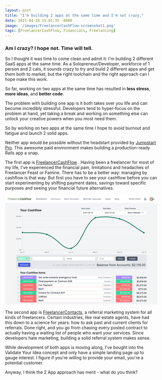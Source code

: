 ```yaml
---
layout: post
title: "I'm building 2 apps at the same time and I'm not crazy."
date: 2021-04-26 15:01:35 -0600
image: '/images/FreelancerCashFlow-screenshot1.png'
tags: [FreelancerCashFlow, Financials, Freelancing]
---
```


### Am I crazy? I hope not. Time will tell.

So I thought it was time to come clean and admit it: I'm building 2 different SaaS apps at the same time. As a Solopreneur/Developer, workforce of 1 person and 2 cats, it sounds crazy to try and build 2 different apps and get them both to market, but the right toolchain and the right approach can I hope make this work.

So far, working on two apps at the same time has resulted in **less stress**, **more ideas**, and **better code**.

The problem with building one app is it both takes over you life and can become incredibly stressful. Developers tend to hyper-focus on the problem at hand, yet taking a break and working on something else can unlock your creative powers when you most need them.

So by working on two apps at the same time I hope to avoid burnout and fatigue and launch 2 solid apps.

Neither app would be possible without the headstart provided by [Jumpstart Pro](https://jumpstartrails.com/). This awesome paid environment makes building a production-ready Rails app a snap.

The first app is [FreelancerCashFlow](https://freelancercashflow.com) . Having been a freelancer for most of my life, I've experienced the financial pain, limitations and headaches of Freelancer Feast or Famine. There has to be a better way: managing by cashflow is that way. But first you have to see your cashflow before you can start experimenting by shifting payment dates, savings toward specific purposes and seeing your financial future alternatives.

![Audrey tanning](./images/FreelancerCashFlow-screenshot1.png)

The second app is [FreelancerContacts](https://freelancercontacts.com/), a referral marketing system for all kinds of freelancers. Certain industries, like real estate agents, have had this down to a science for years: how to ask past and current clients for referrals. Done right, and you go from chasing every posted contract to actually having a waiting list of people who want your services. Since developers hate marketing, building a solid referral system makes sense.

While development of both apps is moving along, I've bought into the Validate Your Idea concept and only have a simple landing page up to gauge interest. I figure if you're willing to provide your email, you're a potential customer.

Anyway, I think the 2 App approach has merit - what do you think?
